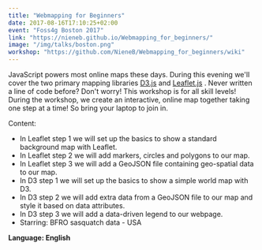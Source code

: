 ```yaml
---
title: "Webmapping for Beginners"
date: 2017-08-16T17:10:25+02:00
event: "Foss4g Boston 2017"
link: "https://nieneb.github.io/Webmapping_for_beginners/"
image: "/img/talks/boston.png"
workshop: "https://github.com/NieneB/Webmapping_for_beginners/wiki"
---
```


JavaScript powers most online maps these days. During this evening we'll cover the two primary mapping libraries [D3.js](https://d3js.org/) and [Leaflet.js](http://leafletjs.com/) .
Never written a line of code before? Don't worry! This workshop is for all skill levels!
During the workshop, we create an interactive, online map together taking one step at a time! So bring your laptop to join in.

<!--more-->
Content:
* In Leaflet step 1 we will set up the basics to show a standard background map with Leaflet.
* In Leaflet step 2 we will add markers, circles and polygons to our map.
* In Leaflet step 3 we will add a GeoJSON file containing geo-spatial data to our map.
* In D3 step 1 we will set up the basics to show a simple world map with D3.
* In D3 step 2 we will add extra data from a GeoJSON file to our map and style it based on data attributes.
* In D3 step 3 we will add a data-driven legend to our webpage.
* Starring: BFRO sasquatch data - USA

**Language: English**
